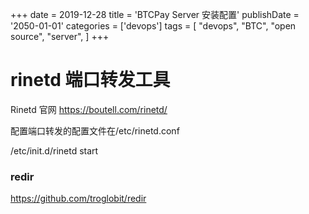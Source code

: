 +++
date = 2019-12-28
title = 'BTCPay Server 安装配置'
publishDate = '2050-01-01'
categories = ['devops']
tags = [
    "devops",
    "BTC",
    "open source",
    "server",
]
+++

# rinetd 端口转发工具

Rinetd 官网 https://boutell.com/rinetd/


配置端口转发的配置文件在/etc/rinetd.conf


/etc/init.d/rinetd start



### redir

https://github.com/troglobit/redir


